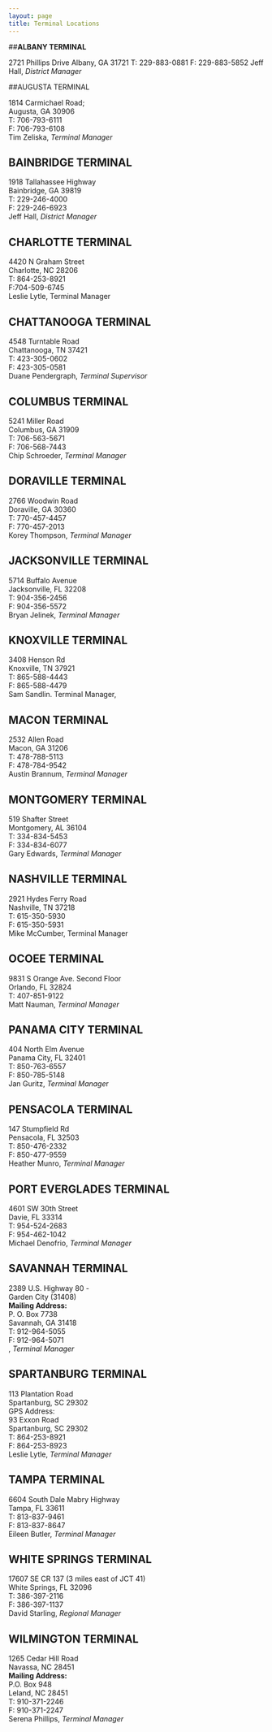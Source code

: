 ```yaml
---
layout: page
title: Terminal Locations
---
```


<div class="midleft">

##**ALBANY TERMINAL**

2721 Phillips Drive
Albany, GA 31721
T: 229-883-0881
F: 229-883-5852
Jeff Hall, _District Manager_

##AUGUSTA TERMINAL

<p>1814 Carmichael Road;<br />
Augusta, GA 30906<br />
T: 706-793-6111<br />
F: 706-793-6108<br />
Tim Zeliska, <em>Terminal Manager</em></p>

<h2><strong>BAINBRIDGE TERMINAL</strong></h2>

<p>1918 Tallahassee Highway<br />
Bainbridge, GA 39819<br />
T: 229-246-4000<br />
F: 229-246-6923<br />
Jeff Hall, <em>District Manager</em></p>

<h2><strong>CHARLOTTE TERMINAL</strong></h2>

<p>4420 N Graham Street<br />
Charlotte, NC 28206<br />
T: 864-253-8921<br />
F:704-509-6745<br />
Leslie Lytle, Terminal Manager</p>

<h2><strong style="line-height: 1.2em;">CHATTANOOGA TERMINAL</strong></h2>

<p>4548 Turntable Road<br />
Chattanooga, TN 37421<br />
T: 423-305-0602<br />
F: 423-305-0581<br />
Duane Pendergraph, <em>Terminal Supervisor</em></p>

<h2><strong>COLUMBUS TERMINAL</strong></h2>

<p>5241 Miller Road<br />
Columbus, GA 31909<br />
T: 706-563-5671<br />
F: 706-568-7443<br />
Chip Schroeder, <em>Terminal Manager</em></p>

<h2><strong>DORAVILLE TERMINAL</strong></h2>

<p>2766 Woodwin Road<br />
Doraville, GA 30360<br />
T: 770-457-4457<br />
F: 770-457-2013<br />
Korey Thompson, <em>Terminal Manager</em></p>

<h2><strong>JACKSONVILLE TERMINAL</strong></h2>

<p>5714 Buffalo Avenue<br />
Jacksonville, FL 32208<br />
T: 904-356-2456<br />
F: 904-356-5572<br />
Bryan Jelinek, <em>Terminal Manager</em></p>

<h2><strong>KNOXVILLE TERMINAL</strong></h2>

<p>3408&nbsp;Henson Rd<br />
Knoxville, TN 37921<br />
T: 865-588-4443<br />
F: 865-588-4479<br />
Sam Sandlin. Terminal Manager,&nbsp;</p>

<h2><strong>MACON TERMINAL</strong></h2>

<p>2532 Allen Road<br />
Macon, GA 31206<br />
T: 478-788-5113<br />
F: 478-784-9542<br />
Austin Brannum, <em>Terminal Manager</em></p>

<h2><strong>MONTGOMERY TERMINAL</strong></h2>

<p>519 Shafter Street<br />
Montgomery, AL 36104<br />
T: 334-834-5453<br />
F: 334-834-6077<br />
Gary Edwards, <em>Terminal Manager</em></p>
</div>

<div class="midright">
<h2><strong>NASHVILLE TERMINAL</strong></h2>

<p>2921 Hydes Ferry Road<br />
Nashville, TN 37218<br />
T: 615-350-5930<br />
F: 615-350-5931<br />
Mike McCumber, Terminal Manager</p>

<h2><strong>OCOEE TERMINAL</strong></h2>

<p>9831 S Orange Ave. Second Floor<br />
Orlando, FL 32824<br />
T: 407-851-9122<br />
Matt Nauman, <em>Terminal Manager</em></p>

<h2><strong>PANAMA CITY TERMINAL</strong></h2>

<p>404 North Elm Avenue<br />
Panama City, FL 32401<br />
T: 850-763-6557<br />
F: 850-785-5148<br />
Jan Guritz, <em>Terminal Manage</em>r</p>

<h2><strong>PENSACOLA TERMINAL</strong></h2>

<p>147 Stumpfield Rd<br />
Pensacola, FL 32503<br />
T: 850-476-2332<br />
F: 850-477-9559<br />
Heather Munro, <em>Terminal Manager</em></p>

<h2><strong>PORT EVERGLADES TERMINAL</strong></h2>

<p>4601 SW 30th Street<br />
Davie, FL 33314<br />
T: 954-524-2683<br />
F: 954-462-1042<br />
Michael Denofrio, <em>Terminal Manager</em></p>

<h2><strong>SAVANNAH TERMINAL </strong></h2>

<p>2389 U.S. Highway 80 -<br />
Garden City (31408)<br />
<strong>Mailing Address:</strong><br />
P. O. Box 7738<br />
Savannah, GA 31418<br />
T: 912-964-5055<br />
F: 912-964-5071<br />
, <em>Terminal Manager</em></p>

<h2><strong>SPARTANBURG TERMINAL </strong></h2>

<p>113 Plantation Road<br />
Spartanburg, SC 29302<br />
GPS Address:<br />
93 Exxon Road<br />
Spartanburg, SC 29302<br />
T: 864-253-8921<br />
F: 864-253-8923<br />
Leslie Lytle,&nbsp;<em>Terminal Manager</em></p>

<h2><strong>TAMPA TERMINAL</strong></h2>

<p>6604 South Dale Mabry Highway<br />
Tampa, FL 33611<br />
T: 813-837-9461<br />
F: 813-837-8647<br />
Eileen Butler, <i>Terminal Manager</i></p>

<h2><strong>WHITE SPRINGS TERMINAL </strong></h2>

<p>17607 SE CR 137 (3 miles east of JCT 41)<br />
White Springs, FL 32096<br />
T: 386-397-2116<br />
F: 386-397-1137<br />
David Starling, <em>Regional Manager</em></p>

<h2><strong>WILMINGTON TERMINAL </strong></h2>

<p>1265 Cedar Hill Road<br />
Navassa, NC 28451<br />
<strong>Mailing Address:</strong><br />
P.O. Box 948<br />
Leland, NC 28451<br />
T: 910-371-2246<br />
F: 910-371-2247<br />
Serena Phillips, <em>Terminal Manager </em></p>
</div>
